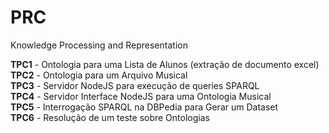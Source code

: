 # PRC
Knowledge Processing and Representation

__TPC1__ - Ontologia para uma Lista de Alunos (extração de documento excel)   
__TPC2__ - Ontologia para um Arquivo Musical  
__TPC3__ - Servidor NodeJS para execução de queries SPARQL    
__TPC4__ - Servidor Interface NodeJS para uma Ontologia Musical  
__TPC5__ - Interrogação SPARQL na DBPedia para Gerar um Dataset  
__TPC6__ - Resolução de um teste sobre Ontologias  

